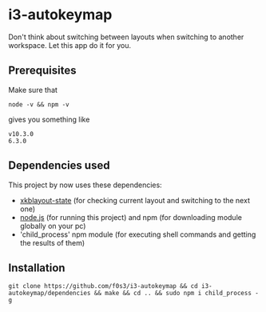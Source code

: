 # i3-autokeymap
Don't think about switching between layouts when switching to another workspace. Let this app do it for you.
## Prerequisites
Make sure that 

    node -v && npm -v
gives you something like

    v10.3.0
    6.3.0
## Dependencies used
This project by now uses these dependencies:
* [xkblayout-state](https://github.com/nonpop/xkblayout-state) (for checking current layout and switching to the next one)
* [node.js](https://nodejs.org/en/) (for running this project) and npm (for downloading module globally on your pc)
* 'child_process' npm module (for executing shell commands and getting the results of them)
## Installation
    git clone https://github.com/f0s3/i3-autokeymap && cd i3-autokeymap/dependencies && make && cd .. && sudo npm i child_process -g
